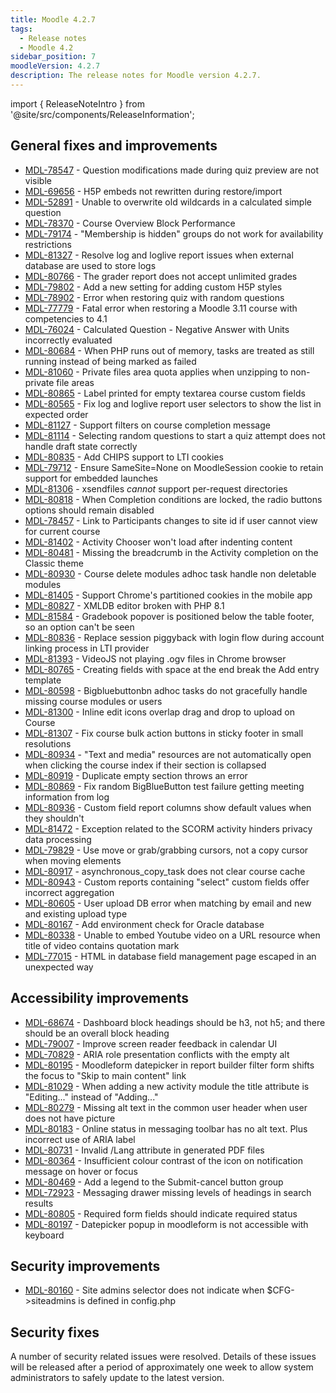 ```yaml
---
title: Moodle 4.2.7
tags:
  - Release notes
  - Moodle 4.2
sidebar_position: 7
moodleVersion: 4.2.7
description: The release notes for Moodle version 4.2.7.
---
```


import { ReleaseNoteIntro } from '@site/src/components/ReleaseInformation';

<ReleaseNoteIntro releaseName={frontMatter.moodleVersion} />

## General fixes and improvements
<!-- cspell:disable -->
- [MDL-78547](https://tracker.moodle.org/browse/MDL-78547) - Question modifications made during quiz preview are not visible
- [MDL-69656](https://tracker.moodle.org/browse/MDL-69656) - H5P embeds not rewritten during restore/import
- [MDL-52891](https://tracker.moodle.org/browse/MDL-52891) - Unable to overwrite old wildcards in a calculated simple question
- [MDL-78370](https://tracker.moodle.org/browse/MDL-78370) - Course Overview Block Performance
- [MDL-79174](https://tracker.moodle.org/browse/MDL-79174) - "Membership is hidden" groups do not work for availability restrictions
- [MDL-81327](https://tracker.moodle.org/browse/MDL-81327) - Resolve log and loglive report issues when external database are used to store logs
- [MDL-80766](https://tracker.moodle.org/browse/MDL-80766) - The grader report does not accept unlimited grades
- [MDL-79802](https://tracker.moodle.org/browse/MDL-79802) - Add a new setting for adding custom H5P styles
- [MDL-78902](https://tracker.moodle.org/browse/MDL-78902) - Error when restoring quiz with random questions
- [MDL-77779](https://tracker.moodle.org/browse/MDL-77779) - Fatal error when restoring a Moodle 3.11 course with competencies to 4.1
- [MDL-76024](https://tracker.moodle.org/browse/MDL-76024) - Calculated Question - Negative Answer with Units incorrectly evaluated
- [MDL-80684](https://tracker.moodle.org/browse/MDL-80684) - When PHP runs out of memory, tasks are treated as still running instead of being marked as failed
- [MDL-81060](https://tracker.moodle.org/browse/MDL-81060) - Private files area quota applies when unzipping to non-private file areas
- [MDL-80865](https://tracker.moodle.org/browse/MDL-80865) - Label printed for empty textarea course custom fields
- [MDL-80565](https://tracker.moodle.org/browse/MDL-80565) - Fix log and loglive report user selectors to show the list in expected order
- [MDL-81127](https://tracker.moodle.org/browse/MDL-81127) - Support filters on course completion message
- [MDL-81114](https://tracker.moodle.org/browse/MDL-81114) - Selecting random questions to start a quiz attempt does not handle draft state correctly
- [MDL-80835](https://tracker.moodle.org/browse/MDL-80835) - Add CHIPS support to LTI cookies
- [MDL-79712](https://tracker.moodle.org/browse/MDL-79712) - Ensure SameSite=None on MoodleSession cookie to retain support for embedded launches
- [MDL-81306](https://tracker.moodle.org/browse/MDL-81306) - xsendfiles _cannot_ support per-request directories
- [MDL-80818](https://tracker.moodle.org/browse/MDL-80818) - When Completion conditions are locked, the radio buttons options should remain disabled
- [MDL-78457](https://tracker.moodle.org/browse/MDL-78457) - Link to Participants changes to site id if user cannot view for current course
- [MDL-81402](https://tracker.moodle.org/browse/MDL-81402) - Activity Chooser won't load after indenting content
- [MDL-80481](https://tracker.moodle.org/browse/MDL-80481) - Missing the breadcrumb in the Activity completion on the Classic theme
- [MDL-80930](https://tracker.moodle.org/browse/MDL-80930) - Course delete modules adhoc task handle non deletable modules
- [MDL-81405](https://tracker.moodle.org/browse/MDL-81405) - Support Chrome's partitioned cookies in the mobile app
- [MDL-80827](https://tracker.moodle.org/browse/MDL-80827) - XMLDB editor broken with PHP 8.1
- [MDL-81584](https://tracker.moodle.org/browse/MDL-81584) - Gradebook popover is positioned below the table footer, so an option can't be seen
- [MDL-80836](https://tracker.moodle.org/browse/MDL-80836) - Replace session piggyback with login flow during account linking process in LTI provider
- [MDL-81393](https://tracker.moodle.org/browse/MDL-81393) - VideoJS not playing .ogv files in Chrome browser
- [MDL-80765](https://tracker.moodle.org/browse/MDL-80765) - Creating fields with space at the end break the Add entry template
- [MDL-80598](https://tracker.moodle.org/browse/MDL-80598) - Bigbluebuttonbn adhoc tasks do not gracefully handle missing course modules or users
- [MDL-81300](https://tracker.moodle.org/browse/MDL-81300) - Inline edit icons overlap drag and drop to upload on Course
- [MDL-81307](https://tracker.moodle.org/browse/MDL-81307) - Fix course bulk action buttons in sticky footer in small resolutions
- [MDL-80934](https://tracker.moodle.org/browse/MDL-80934) - "Text and media" resources are not automatically open when clicking the course index if their section is collapsed
- [MDL-80919](https://tracker.moodle.org/browse/MDL-80919) - Duplicate empty section throws an error
- [MDL-80869](https://tracker.moodle.org/browse/MDL-80869) - Fix random BigBlueButton test failure getting meeting information from log
- [MDL-80936](https://tracker.moodle.org/browse/MDL-80936) - Custom field report columns show default values when they shouldn't
- [MDL-81472](https://tracker.moodle.org/browse/MDL-81472) - Exception related to the SCORM activity hinders privacy data processing
- [MDL-79829](https://tracker.moodle.org/browse/MDL-79829) - Use move or grab/grabbing cursors, not a copy cursor when moving elements
- [MDL-80917](https://tracker.moodle.org/browse/MDL-80917) - asynchronous_copy_task does not clear course cache
- [MDL-80943](https://tracker.moodle.org/browse/MDL-80943) - Custom reports containing "select" custom fields offer incorrect aggregation
- [MDL-80605](https://tracker.moodle.org/browse/MDL-80605) - User upload DB error when matching by email and new and existing upload type
- [MDL-80167](https://tracker.moodle.org/browse/MDL-80167) - Add environment check for Oracle database
- [MDL-80338](https://tracker.moodle.org/browse/MDL-80338) - Unable to embed Youtube video on a URL resource when title of video contains quotation mark
- [MDL-77015](https://tracker.moodle.org/browse/MDL-77015) - HTML in database field management page escaped in an unexpected way
<!-- cspell:enable -->

## Accessibility improvements
<!-- cspell:disable -->
- [MDL-68674](https://tracker.moodle.org/browse/MDL-68674) - Dashboard block headings should be h3, not h5; and there should be an overall block heading
- [MDL-79007](https://tracker.moodle.org/browse/MDL-79007) - Improve screen reader feedback in calendar UI
- [MDL-70829](https://tracker.moodle.org/browse/MDL-70829) - ARIA role presentation conflicts with the empty alt
- [MDL-80195](https://tracker.moodle.org/browse/MDL-80195) - Moodleform datepicker in report builder filter form shifts the focus to "Skip to main content" link
- [MDL-81029](https://tracker.moodle.org/browse/MDL-81029) - When adding a new activity module the title attribute is "Editing..." instead of "Adding..."
- [MDL-80279](https://tracker.moodle.org/browse/MDL-80279) - Missing alt text in the common user header when user does not have picture
- [MDL-80183](https://tracker.moodle.org/browse/MDL-80183) - Online status in messaging toolbar has no alt text. Plus incorrect use of ARIA label
- [MDL-80731](https://tracker.moodle.org/browse/MDL-80731) - Invalid /Lang attribute in generated PDF files
- [MDL-80364](https://tracker.moodle.org/browse/MDL-80364) - Insufficient colour contrast of the icon on notification message on hover or focus
- [MDL-80469](https://tracker.moodle.org/browse/MDL-80469) - Add a legend to the Submit-cancel button group
- [MDL-72923](https://tracker.moodle.org/browse/MDL-72923) - Messaging drawer missing levels of headings in search results
- [MDL-80805](https://tracker.moodle.org/browse/MDL-80805) - Required form fields should indicate required status
- [MDL-80197](https://tracker.moodle.org/browse/MDL-80197) - Datepicker popup in moodleform is not accessible with keyboard
<!-- cspell:enable -->

## Security improvements
<!-- cspell:disable -->
- [MDL-80160](https://tracker.moodle.org/browse/MDL-80160) - Site admins selector does not indicate when $CFG->siteadmins is defined in config.php
<!-- cspell:enable -->

## Security fixes

A number of security related issues were resolved. Details of these issues will be released after a period of approximately one week to allow system administrators to safely update to the latest version.
